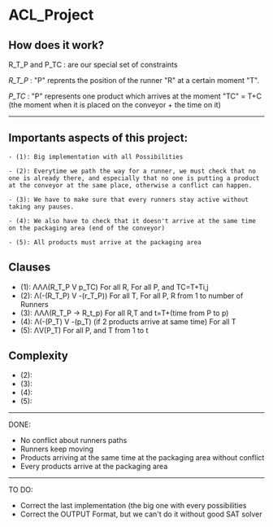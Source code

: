 # ACL_Project

## How does it work?

R_T_P and P_TC : are our special set of constraints 

*R_T_P* : "P" reprents the position of the runner "R" at a certain moment "T".

*P_TC* : "P" represents one product which arrives at the moment "TC" = T+C (the moment when it is placed on the conveyor + the time on it)

---


## Importants aspects of this project:

	- (1): Big implementation with all Possibilities

	- (2): Everytime we path the way for a runner, we must check that no one is already there, and especially that no one is putting a product at the conveyor at the same place, otherwise a conflict can happen.

	- (3): We have to make sure that every runners stay active without taking any pauses. 
	
	- (4): We also have to check that it doesn't arrive at the same time on the packaging area (end of the conveyor)
	
	- (5): All products must arrive at the packaging area


## Clauses

- (1): ΛΛΛ(R_T_P V p_TC)  For all R, For all P, and TC=T+Ti,j
- (2): Λ(-(R_T_P) V -(r_T_P))  For all T, For all P, R from 1 to number of Runners
- (3): ΛΛΛ(R_T_P -> R_t_p) For all R,T and t=T+(time from P to p)
- (4): Λ(-(P_T) V -(p_T)  (if 2 products arrive at same time) For all T
- (5): ΛV(P_T) For all P, and T from 1 to t


## Complexity

- (2):
- (3):
- (4):
- (5):

---

DONE:
- No conflict about runners paths
- Runners keep moving
- Products arriving at the same time at the packaging area without conflict
- Every products arrive at the packaging area

---

TO DO:
- Correct the last implementation (the big one with every possibilities
- Correct the OUTPUT Format, but we can't do it without good SAT solver

